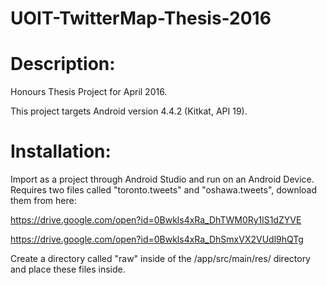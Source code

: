 # UOIT-TwitterMap-Thesis-2016

# Description:
Honours Thesis Project for April 2016.

This project targets Android version 4.4.2 (Kitkat, API 19).

# Installation:
Import as a project through Android Studio and run on an Android Device. 
Requires two files called "toronto.tweets" and "oshawa.tweets", download them from here:

https://drive.google.com/open?id=0Bwkls4xRa_DhTWM0Ry1lS1dZYVE

https://drive.google.com/open?id=0Bwkls4xRa_DhSmxVX2VUdl9hQTg

Create a directory called "raw" inside of the /app/src/main/res/ directory and place these files inside.
